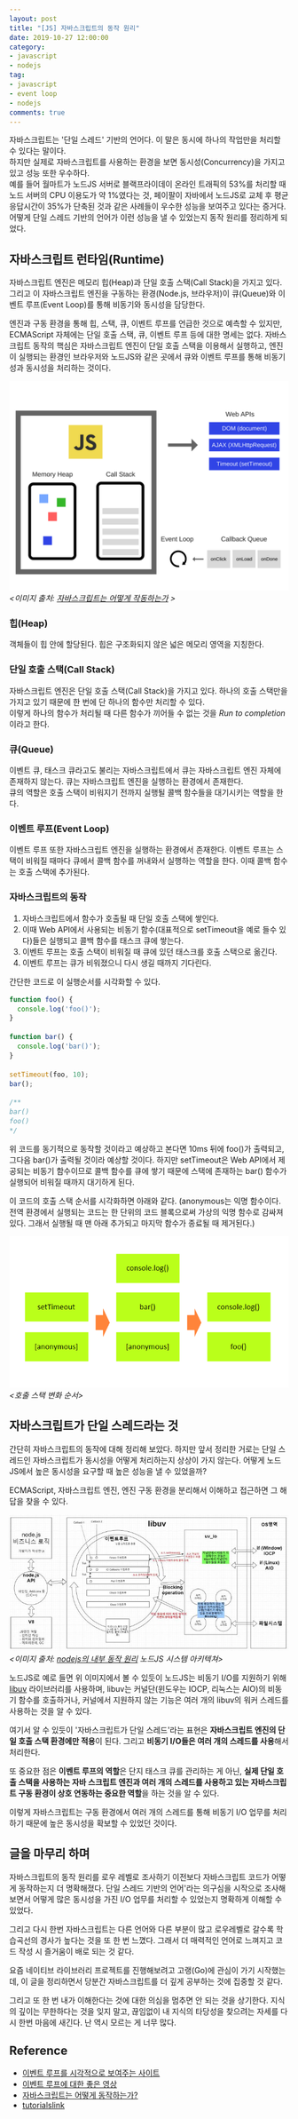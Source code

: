 ```yaml
---
layout: post
title: "[JS] 자바스크립트의 동작 원리"
date: 2019-10-27 12:00:00
category:
- javascript
- nodejs
tag:
- javascript
- event loop
- nodejs
comments: true
---
```


자바스크립트는 '단일 스레드' 기반의 언어다. 이 말은 동시에 하나의 작업만을 처리할 수 있다는 말이다.  
하지만 실제로 자바스크립트를 사용하는 환경을 보면 동시성(Concurrency)을 가지고 있고 성능 또한 우수하다.  
예를 들어 월마트가 노드JS 서버로 블랙프라이데이 온라인 트래픽의 53%를 처리할 때 노드 서버의 CPU 이용도가 약 1%였다는 것, 페이팔이 자바에서 노드JS로 교체 후 평균 응답시간이 35%가 단축된 것과 같은 사례들이 우수한 성능을 보여주고 있다는 증거다.  
어떻게 단일 스레드 기반의 언어가 이런 성능을 낼 수 있었는지 동작 원리를 정리하게 되었다.


## 자바스크립트 런타임(Runtime)
자바스크립트 엔진은 메모리 힙(Heap)과 단일 호출 스택(Call Stack)을 가지고 있다. 그리고 이 자바스크립트 엔진을 구동하는 환경(Node.js, 브라우저)이 큐(Queue)와 이벤트 루프(Event Loop)를 통해 비동기와 동시성을 담당한다.

엔진과 구동 환경을 통해 힙, 스택, 큐, 이벤트 루프를 언급한 것으로 예측할 수 있지만, ECMAScript 자체에는 단일 호출 스택, 큐, 이벤트 루프 등에 대한 명세는 없다. 자바스크립트 동작의 핵심은 자바스크립트 엔진이 단일 호출 스택을 이용해서 실행하고, 엔진이 실행되는 환경인 브라우저와 노드JS와 같은 곳에서 큐와 이벤트 루프를 통해 비동기성과 동시성을 처리하는 것이다.

![jsRuntime](/assets/images/post/jsRuntime.png)*\<이미지 출처: [자바스크립트는 어떻게 작동하는가](https://engineering.huiseoul.com/%EC%9E%90%EB%B0%94%EC%8A%A4%ED%81%AC%EB%A6%BD%ED%8A%B8%EB%8A%94-%EC%96%B4%EB%96%BB%EA%B2%8C-%EC%9E%91%EB%8F%99%ED%95%98%EB%8A%94%EA%B0%80-%EC%9D%B4%EB%B2%A4%ED%8A%B8-%EB%A3%A8%ED%94%84%EC%99%80-%EB%B9%84%EB%8F%99%EA%B8%B0-%ED%94%84%EB%A1%9C%EA%B7%B8%EB%9E%98%EB%B0%8D%EC%9D%98-%EB%B6%80%EC%83%81-async-await%EC%9D%84-%EC%9D%B4%EC%9A%A9%ED%95%9C-%EC%BD%94%EB%94%A9-%ED%8C%81-%EB%8B%A4%EC%84%AF-%EA%B0%80%EC%A7%80-df65ffb4e7e) \>*

### 힙(Heap)
객체들이 힙 안에 할당된다. 힙은 구조화되지 않은 넓은 메모리 영역을 지칭한다.

### 단일 호출 스택(Call Stack)
자바스크립트 엔진은 단일 호출 스택(Call Stack)을 가지고 있다. 하나의 호출 스택만을 가지고 있기 때문에 한 번에 단 하나의 함수만 처리할 수 있다.  
이렇게 하나의 함수가 처리될 때 다른 함수가 끼어들 수 없는 것을 *Run to completion*이라고 한다.

### 큐(Queue)
이벤트 큐, 태스크 큐라고도 불리는 자바스크립트에서 큐는 자바스크립트 엔진 자체에 존재하지 않는다. 큐는 자바스크립트 엔진을 실행하는 환경에서 존재한다.  
큐의 역할은 호출 스택이 비워지기 전까지 실행될 콜백 함수들을 대기시키는 역할을 한다.

### 이벤트 루프(Event Loop)
이벤트 루프 또한 자바스크립트 엔진을 실행하는 환경에서 존재한다. 이벤트 루프는 스택이 비워질 때마다 큐에서 콜백 함수를 꺼내와서 실행하는 역할을 한다. 이때 콜백 함수는 호출 스택에 추가된다.

### 자바스크립트의 동작
1. 자바스크립트에서 함수가 호출될 때 단일 호출 스택에 쌓인다.
2. 이때 Web API에서 사용되는 비동기 함수(대표적으로 setTimeout을 예로 들수 있다)들은 실행되고 콜백 함수를 태스크 큐에 쌓는다.
3. 이벤트 루프는 호출 스택이 비워질 때 큐에 있던 태스크를 호출 스택으로 옮긴다.
4. 이벤트 루프는 큐가 비워졌으니 다시 생길 때까지 기다린다.

간단한 코드로 이 실행순서를 시각화할 수 있다.

```js
function foo() { 
  console.log('foo()');
}

function bar() {
  console.log('bar()');
}

setTimeout(foo, 10);
bar();

/**
bar()
foo()
*/
```

위 코드를 동기적으로 동작할 것이라고 예상하고 본다면 10ms 뒤에 foo()가 출력되고, 그다음 bar()가 출력될 것이라 예상할 것이다. 하지만 setTimeout은 Web API에서 제공되는 비동기 함수이므로 콜백 함수를 큐에 쌓기 때문에 스택에 존재하는 bar() 함수가 실행되어 비워질 때까지 대기하게 된다.

이 코드의 호출 스택 순서를 시각화하면 아래와 같다. (anonymous는 익명 함수이다. 전역 환경에서 실행되는 코드는 한 단위의 코드 블록으로써 가상의 익명 함수로 감싸져 있다. 그래서 실행될 때 맨 아래 추가되고 마지막 함수가 종료될 때 제거된다.)

![CallStack](/assets/images/post/stackExample.png)*\<호출 스택 변화 순서\>*



## 자바스크립트가 단일 스레드라는 것
간단히 자바스크립트의 동작에 대해 정리해 보았다. 하지만 앞서 정리한 거로는 단일 스레드인 자바스크립트가 동시성을 어떻게 처리하는지 상상이 가지 않는다. 어떻게 노드JS에서 높은 동시성을 요구할 때 높은 성능을 낼 수 있었을까?

ECMAScript, 자바스크립트 엔진, 엔진 구동 환경을 분리해서 이해하고 접근하면 그 해답을 찾을 수 있다.

![NodeJSSystem](/assets/images/post/nodejsSystem.jpg)*\<이미지 출처: [nodejs의 내부 동작 원리](https://sjh836.tistory.com/149?category=710138) 노드JS 시스템 아키텍쳐\>*

노드JS로 예로 들면 위 이미지에서 볼 수 있듯이 노드JS는 비동기 I/O를 지원하기 위해 [libuv](https://libuv.org/) 라이브러리를 사용하며, libuv는 커널단(윈도우는 IOCP, 리눅스는 AIO)의 비동기 함수를 호출하거나, 커널에서 지원하지 않는 기능은 여러 개의 libuv의 워커 스레드를 사용하는 것을 알 수 있다.

여기서 알 수 있듯이 '자바스크립트가 단일 스레드'라는 표현은 **자바스크립트 엔진의 단일 호출 스택 환경에만 적용**이 된다. 그리고 **비동기 I/O들은 여러 개의 스레드를 사용**해서 처리한다.

또 중요한 점은 **이벤트 루프의 역할**은 단지 태스크 큐를 관리하는 게 아닌, **실제 단일 호출 스택을 사용하는 자바 스크립트 엔진과 여러 개의 스레드를 사용하고 있는 자바스크립트 구동 환경이 상호 연동하는 중요한 역할**을 하는 것을 알 수 있다.

이렇게 자바스크립트는 구동 환경에서 여러 개의 스레드를 통해 비동기 I/O 업무를 처리하기 때문에 높은 동시성을 확보할 수 있었던 것이다.


## 글을 마무리 하며
자바스크립트의 동작 원리를 로우 레벨로 조사하기 이전보다 자바스크립트 코드가 어떻게 동작하는지 더 명확해졌다. 단일 스레드 기반의 언어'라는 의구심을 시작으로 조사해보면서 어떻게 많은 동시성을 가진 I/O 업무를 처리할 수 있었는지 명확하게 이해할 수 있었다.

그리고 다시 한번 자바스크립트는 다른 언어와 다른 부분이 많고 로우레벨로 갈수록 학습곡선의 경사가 높다는 것을 또 한 번 느꼈다. 그래서 더 매력적인 언어로 느껴지고 코드 작성 시 즐거움이 배로 되는 것 같다.

요즘 네이티브 라이브러리 프로젝트를 진행해보려고 고랭(Go)에 관심이 가기 시작했는데, 이 글을 정리하면서 당분간 자바스크립트를 더 깊게 공부하는 것에 집중할 것 같다.

그리고 또 한 번 내가 이해한다는 것에 대한 의심을 멈추면 안 되는 것을 상기한다. 지식의 깊이는 무한하다는 것을 잊지 말고, 끊임없이 내 지식의 타당성을 찾으려는 자세를 다시 한번 마음에 새긴다. 난 역시 모르는 게 너무 많다.

## Reference
- [이벤트 루프를 시각적으로 보여주는 사이트](http://latentflip.com/loupe/)
- [이벤트 루프에 대한 좋은 영상](https://www.youtube.com/watch?v=8aGhZQkoFbQ&t=70s)
- [자바스크립트는 어떻게 동작하는가?](https://engineering.huiseoul.com/%EC%9E%90%EB%B0%94%EC%8A%A4%ED%81%AC%EB%A6%BD%ED%8A%B8%EB%8A%94-%EC%96%B4%EB%96%BB%EA%B2%8C-%EC%9E%91%EB%8F%99%ED%95%98%EB%8A%94%EA%B0%80-%EC%9D%B4%EB%B2%A4%ED%8A%B8-%EB%A3%A8%ED%94%84%EC%99%80-%EB%B9%84%EB%8F%99%EA%B8%B0-%ED%94%84%EB%A1%9C%EA%B7%B8%EB%9E%98%EB%B0%8D%EC%9D%98-%EB%B6%80%EC%83%81-async-await%EC%9D%84-%EC%9D%B4%EC%9A%A9%ED%95%9C-%EC%BD%94%EB%94%A9-%ED%8C%81-%EB%8B%A4%EC%84%AF-%EA%B0%80%EC%A7%80-df65ffb4e7e)
- [tutorialslink](https://tutorialslink.com/Tutorials/Node-Js-Recipes-for-Beginners/24)